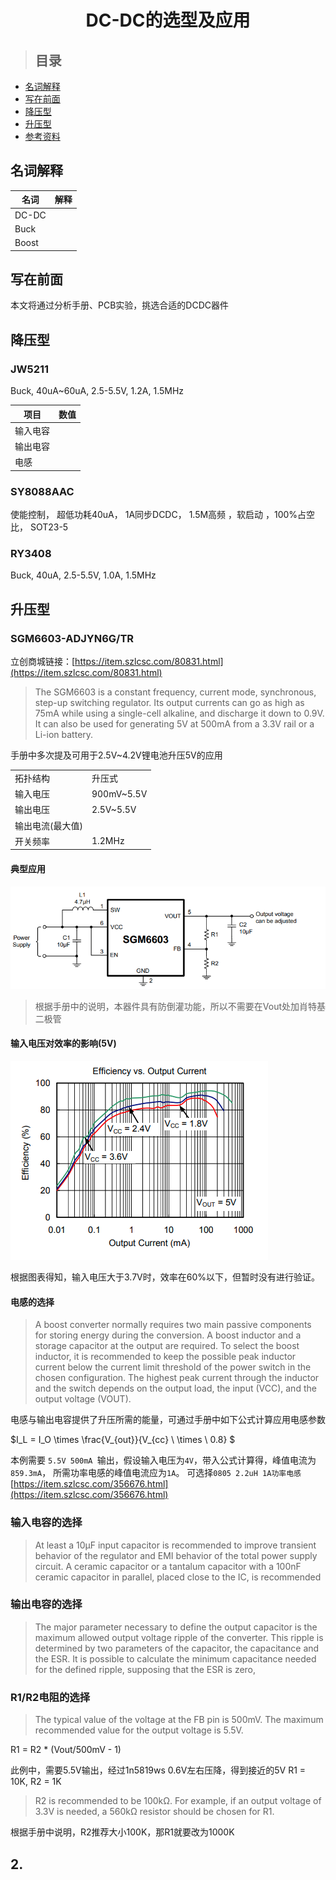
<h1 align="center">DC-DC的选型及应用</h1>

> ## 目录

- [名词解释](#名词解释)
- [写在前面](#写在前面)
- [降压型](#降压型)
- [升压型](#升压型)
- [参考资料](#参考资料)

## 名词解释
| 名词 | 解释 |
| --- | --- |
| DC-DC | |
| Buck | |
| Boost | |

## 写在前面

本文将通过分析手册、PCB实验，挑选合适的DCDC器件

## 降压型

### JW5211
Buck, 40uA~60uA, 2.5-5.5V, 1.2A, 1.5MHz

| 项目 | 数值 |
| --- | --- |
| 输入电容 |  |
| 输出电容 |  |
| 电感 |  |

### SY8088AAC
使能控制， 超低功耗40uA， 1A同步DCDC， 1.5M高频 ，软启动 ，100%占空比， SOT23-5 

### RY3408
Buck, 40uA, 2.5-5.5V, 1.0A, 1.5MHz

## 升压型

### SGM6603-ADJYN6G/TR
立创商城链接：[https://item.szlcsc.com/80831.html](https://item.szlcsc.com/80831.html)

> The SGM6603 is a constant frequency, current mode, 
> synchronous, step-up switching regulator. Its output 
> currents can go as high as 75mA while using a single-cell 
> alkaline, and discharge it down to 0.9V. It can also be 
> used for generating 5V at 500mA from a 3.3V rail or a 
> Li-ion battery. 

手册中多次提及可用于2.5V~4.2V锂电池升压5V的应用

|  | |
| --- | --- |
| 拓扑结构 | 升压式	 |
| 输入电压 | 900mV~5.5V	|
| 输出电压 | 2.5V~5.5V	|
| 输出电流(最大值) | |
| 开关频率 | 1.2MHz |

#### 典型应用
![image](/assets/power/sgm6603.png)

> 根据手册中的说明，本器件具有防倒灌功能，所以不需要在Vout处加肖特基二极管

#### 输入电压对效率的影响(5V)
![image](/assets/power/chart1.png)

根据图表得知，输入电压大于3.7V时，效率在60%以下，但暂时没有进行验证。

#### 电感的选择
> A boost converter normally requires two main passive 
> components for storing energy during the conversion. A 
> boost inductor and a storage capacitor at the output are 
> required. To select the boost inductor, it is recommended 
> to keep the possible peak inductor current below the 
> current limit threshold of the power switch in the chosen 
> configuration. The highest peak current through the 
> inductor and the switch depends on the output load, the 
> input (VCC), and the output voltage (VOUT). 

电感与输出电容提供了升压所需的能量，可通过手册中如下公式计算应用电感参数

$I_L = I_O \times \frac{V_{out}}{V_{cc} \ \times \ 0.8} $

本例需要 `5.5V 500mA `输出，假设输入电压为`4V`，带入公式计算得，峰值电流为`859.3mA`，
所需功率电感的峰值电流应为`1A`。
可选择`0805 2.2uH 1A功率电感`
[https://item.szlcsc.com/356676.html](https://item.szlcsc.com/356676.html)

### 输入电容的选择
> At least a 10µF input capacitor is recommended to 
> improve transient behavior of the regulator and EMI 
> behavior of the total power supply circuit. A ceramic 
> capacitor or a tantalum capacitor with a 100nF ceramic 
> capacitor in parallel, placed close to the IC, is 
> recommended

### 输出电容的选择
> The major parameter necessary to define the output 
> capacitor is the maximum allowed output voltage ripple of 
> the converter. This ripple is determined by two 
> parameters of the capacitor, the capacitance and the 
> ESR. It is possible to calculate the minimum capacitance 
> needed for the defined ripple, supposing that the ESR is 
> zero,

### R1/R2电阻的选择
> The typical value of the voltage at the FB pin is 
> 500mV. The maximum recommended value for the 
> output voltage is 5.5V.

R1 = R2 * (Vout/500mV - 1)

此例中，需要5.5V输出，经过1n5819ws 0.6V左右压降，得到接近的5V
R1 = 10K, R2 = 1K
> R2 is recommended to be 100kΩ. For example, if an 
> output voltage of 3.3V is needed, a 560kΩ resistor should 
> be chosen for R1. 

根据手册中说明，R2推荐大小100K，那R1就要改为1000K

## 2.